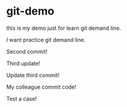 # git-demo
this is my demo just for learn git demand line.

I want practice git demand line.

Second commit!

Third update!

Update third commit!

My colleague commit code!

Test a case!



